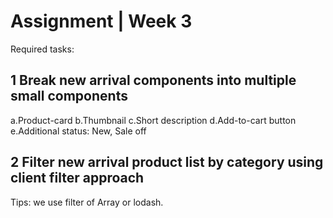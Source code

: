 # Assignment | Week 3
Required tasks:
## 1 Break new arrival components into multiple small components
  a.Product-card
  b.Thumbnail
  c.Short description
  d.Add-to-cart button
  e.Additional status: New, Sale off
	
## 2 Filter new arrival product list by category using client filter approach
Tips: we use filter of Array or lodash.

